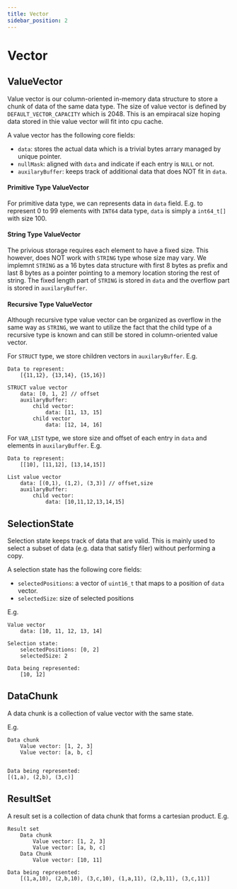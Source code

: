 ```yaml
---
title: Vector
sidebar_position: 2
---
```


# Vector

## ValueVector

Value vector is our column-oriented in-memory data structure to store a chunk of data of the same data type. The size of value vector is defined by `DEFAULT_VECTOR_CAPACITY` which is 2048. This is an empiracal size hoping data stored in thie value vector will fit into cpu cache.

A value vector has the following core fields:
- `data`: stores the actual data which is a trivial bytes arrary managed by unique pointer. 
- `nullMask`: aligned with `data` and indicate if each entry is `NULL` or not.
- `auxilaryBuffer`: keeps track of additional data that does NOT fit in `data`.

#### Primitive Type ValueVector

For primitive data type, we can represents data in `data` field. E.g. to represent 0 to 99 elements with `INT64` data type, `data` is simply a `int64_t[]` with size 100.

#### String Type ValueVector

The privious storage requires each element to have a fixed size. This however, does NOT work with `STRING` type whose size may vary. We implemnt `STRING` as a 16 bytes data structure with first 8 bytes as prefix and last 8 bytes as a pointer pointing to a memory location storing the rest of string. The fixed length part of `STRING` is stored in `data` and the overflow part is stored in `auxilaryBuffer`.

#### Recursive Type ValueVector

Although recursive type value vector can be organized as overflow in the same way as `STRING`, we want to utilize the fact that the child type of a recursive type is known and can still be stored in column-oriented value vector.

For `STRUCT` type, we store children vectors in `auxilaryBuffer`. E.g.
```
Data to represent:
    [{11,12}, {13,14}, {15,16}]

STRUCT value vector
    data: [0, 1, 2] // offset
    auxilaryBuffer:
        child vector:
            data: [11, 13, 15]
        child vector
            data: [12, 14, 16]
```

For `VAR_LIST` type, we store size and offset of each entry in `data` and elements in `auxilaryBuffer`. E.g.
```
Data to represent:
    [[10], [11,12], [13,14,15]]

List value vector
    data: [(0,1), (1,2), (3,3)] // offset,size
    auxilaryBuffer:
        child vector:
            data: [10,11,12,13,14,15]
```


## SelectionState

Selection state keeps track of data that are valid. This is mainly used to select a subset of data (e.g. data that satisfy filer) without performing a copy.

A selection state has the following core fields:
- `selectedPositions`: a vector of `uint16_t` that maps to a position of `data` vector.
- `selectedSize`: size of selected positions

E.g.
```
Value vector
    data: [10, 11, 12, 13, 14]

Selection state:
    selectedPositions: [0, 2]
    selectedSize: 2

Data being represented:
    [10, 12]
```

## DataChunk

A data chunk is a collection of value vector with the same state.

E.g.
```
Data chunk
    Value vector: [1, 2, 3]
    Value vector: [a, b, c]


Data being represented:
[(1,a), (2,b), (3,c)]
```

## ResultSet

A result set is a collection of data chunk that forms a cartesian product.
E.g.
```
Result set
    Data chunk
        Value vector: [1, 2, 3]
        Value vector: [a, b, c]
    Data Chunk
        Value vector: [10, 11]

Data being represented:
    [(1,a,10), (2,b,10), (3,c,10), (1,a,11), (2,b,11), (3,c,11)]
```